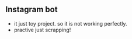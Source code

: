 ## Instagram bot

- it just toy project. so it is not working perfectly. 
- practive just scrapping!